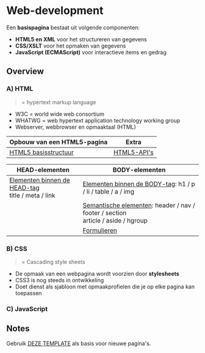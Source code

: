 # Web-development

Een **basispagina** bestaat uit volgende componenten:
* **HTML5 en XML** voor het structureren van gegevens
* **CSS/XSLT** voor het opmaken van gegevens
* **JavaScript (ECMAScript)** voor interactieve items en gedrag

## Overview

### A) HTML

> = hypertext markup language

* W3C = world wide web consortium
* WHATWG = web hypertext application technology working group
* Webserver, webbrowser en opmaaktaal (HTML)

|Opbouw van een HTML5-pagina |Extra|
|---|---|
|[HTML5 basisstructuur](./H1a.%20HTML5%20basisstructuur.md)|[HTML5-API's](./H3.%20HTML5-APIs.md)|

|HEAD-elementen|BODY-elementen|
|---|---|
|[Elementen binnen de HEAD-tag](./H1b.%20HEAD-tags.md)<br>title / meta / link|[Elementen binnen de BODY-tag](./H2a.%20HTML-elementen.md): h1 / p / li / table / a / img|
||[Semantische elementen](./H2b.%20Semantische%20elementen.md): header / nav / footer / section<br>article / aside / hgroup|
|&nbsp;|[Formulieren](./H2c.%20Formulieren.md)|



### B) CSS

> = Cascading style sheets

* De opmaak van een webpagina wordt voorzien door **stylesheets**
* CSS3 is nog steeds in ontwikkeling
* Doet dienst als sjabloon met opmaakprofielen die je op elke pagina kan toepassen

### C) JavaScript

## Notes

Gebruik [DEZE TEMPLATE](00_Template.md) als basis voor nieuwe pagina's.